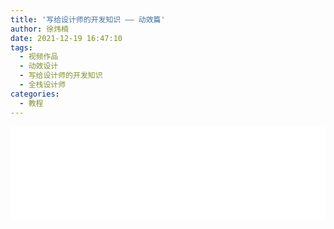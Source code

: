 ```yaml
---
title: '写给设计师的开发知识 —— 动效篇'
author: 徐炜楠
date: 2021-12-19 16:47:10
tags:
  - 视频作品
  - 动效设计
  - 写给设计师的开发知识
  - 全栈设计师
categories:
  - 教程
---
```

<iframe id='test' src="//player.bilibili.com/player.html?aid=422449632&bvid=BV1t3411x7jo&cid=464205031&page=1" scrolling="no" border="0" frameborder="no" framespacing="0" allowfullscreen="true" width="100%"> </iframe>
<script type="text/javascript">
document.getElementById("test").style.height=document.getElementById("test").scrollWidth*0.7+"px";
</script>
